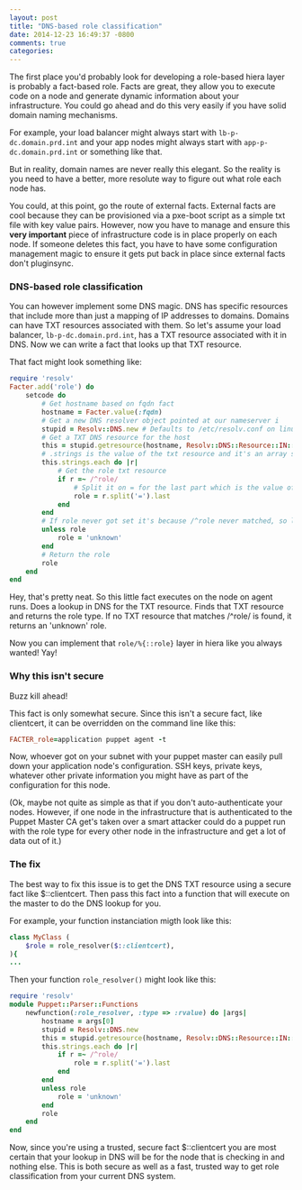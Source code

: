 ```yaml
---
layout: post
title: "DNS-based role classification"
date: 2014-12-23 16:49:37 -0800
comments: true
categories: 
---
```

The first place you'd probably look for developing a role-based hiera layer is probably a fact-based role. Facts are great, they allow you to execute code on a node and generate dynamic information about your infrastructure. You could go ahead and do this very easily if you have solid domain naming mechanisms. 

For example, your load balancer might always start with ```lb-p-dc.domain.prd.int``` and your app nodes might always start with ```app-p-dc.domain.prd.int``` or something like that. 

But in reality, domain names are never really this elegant. So the reality is you need to have a better, more resolute way to figure out what role each node has. 

You could, at this point, go the route of external facts. External facts are cool because they can be provisioned via a pxe-boot script as a simple txt file with key value pairs. However, now you have to manage and ensure this **very important** piece of infrastructure code is in place properly on each node. If someone deletes this fact, you have to have some configuration management magic to ensure it gets put back in place since external facts don't pluginsync. 

### DNS-based role classification
You can however implement some DNS magic. DNS has specific resources that include more than just a mapping of IP addresses to domains. Domains can have TXT resources associated with them. So let's assume your load balancer, ```lb-p-dc.domain.prd.int```, has a TXT resource associated with it in DNS. Now we can write a fact that looks up that TXT resource. 

That fact might look something like:
```ruby
require 'resolv'
Facter.add('role') do
	setcode do
		# Get hostname based on fqdn fact
		hostname = Facter.value(:fqdn)
		# Get a new DNS resolver object pointed at our nameserver i
		stupid = Resolv::DNS.new # Defaults to /etc/resolv.conf on linux envs
		# Get a TXT DNS resource for the host
		this = stupid.getresource(hostname, Resolv::DNS::Resource::IN::TXT)
		# .strings is the value of the txt resource and it's an array since you can have many txt resources
		this.strings.each do |r|
			# Get the role txt resource
			if r =~ /^role/
				# Split it on = for the last part which is the value of the role
				role = r.split('=').last
			end
		end
		# If role never got set it's because /^role never matched, so let's set this to unknown
		unless role
			role = 'unknown'
		end
		# Return the role
		role
	end
end
```

Hey, that's pretty neat. So this little fact executes on the node on agent runs. Does a lookup in DNS for the TXT resource. Finds that TXT resource and returns the role type. If no TXT resource that matches /^role/ is found, it returns an 'unknown' role. 

Now you can implement that ```role/%{::role}``` layer in hiera like you always wanted! Yay!

### Why this isn't secure
Buzz kill ahead!

This fact is only somewhat secure. Since this isn't a secure fact, like clientcert, it can be overridden on the command line like this:

```ruby
FACTER_role=application puppet agent -t
```

Now, whoever got on your subnet with your puppet master can easily pull down your application node's configuration. SSH keys, private keys, whatever other private information you might have as part of the configuration for this node.

(Ok, maybe not quite as simple as that if you don't auto-authenticate your nodes. However, if one node in the infrastructure that is authenticated to the Puppet Master CA get's taken over a smart attacker could do a puppet run with the role type for every other node in the infrastructure and get a lot of data out of it.) 

### The fix
The best way to fix this issue is to get the DNS TXT resource using a secure fact like $::clientcert. Then pass this fact into a function that will execute on the master to do the DNS lookup for you.

For example, your function instanciation migth look like this:

```ruby
class MyClass (
	$role = role_resolver($::clientcert),
){
...
```

Then your function ```role_resolver()``` might look like this:

```ruby
require 'resolv'
module Puppet::Parser::Functions
	newfunction(:role_resolver, :type => :rvalue) do |args|
		hostname = args[0]
		stupid = Resolv::DNS.new
		this = stupid.getresource(hostname, Resolv::DNS::Resource::IN::TXT)
		this.strings.each do |r|
			if r =~ /^role/
				role = r.split('=').last
			end
		end
		unless role
			role = 'unknown'
		end
		role
	end
end
```

Now, since you're using a trusted, secure fact $::clientcert you are most certain that your lookup in DNS will be for the node that is checking in and nothing else. This is both secure as well as a fast, trusted way to get role classification from your current DNS system.
